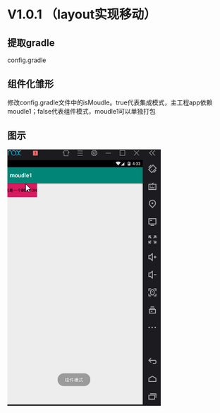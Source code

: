 # V1.0.1   （layout实现移动）
## 提取gradle
  config.gradle
## 组件化雏形
  修改config.gradle文件中的isMoudle。true代表集成模式，主工程app依赖moudle1；false代表组件模式，moudle1可以单独打包
## 图示
![image](https://github.com/Biligle/DefaultAnotation/blob/v1.0.1/gif/2.gif)